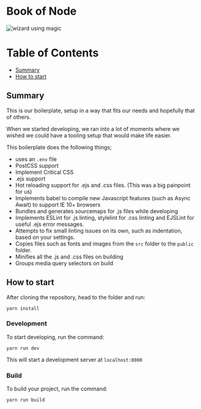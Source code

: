 # Book of Node

![wizard using magic](https://media.giphy.com/media/3og0IP2tdIt6OEduUw/giphy.gif)

# Table of Contents
- [Summary](#summary)
- [How to start](#how-to-start)

## Summary

This is our boilerplate, setup in a way that fits our needs and hopefully that of others.

When we started developing, we ran into a lot of moments where we wished we could have a tooling setup that would make life easier.

This boilerplate does the following things;

* uses an ```.env``` file
* PostCSS support
* Implement Critical CSS
* .ejs support
* Hot reloading support for .ejs and .css files. (This was a big painpoint for us)
* Implements babel to compile new Javascript features (such as Async Await) to support IE 10+ browsers
* Bundles and generates sourcemaps for .js files while developing
* Implements ESLint for .js linting, stylelint for .css linting and EJSLint for useful .ejs error messages.
* Attempts to fix small linting issues on its own, such as indentation, based on your settings.
* Copies files such as fonts and images from the ```src``` folder to the ```public``` folder.
* Minifies all the .js and .css files on building
* Groups media query selectors on build

## How to start

After cloning the repository, head to the folder and run:

```
yarn install
```

### Development

To start developing, run the command:

```
yarn run dev
```

This will start a development server at ```localhost:8000```

### Build

To build your project, run the command:

```
yarn run build
```
